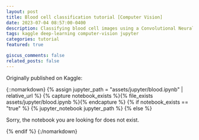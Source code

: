```yaml
---
layout: post
title: Blood cell classification tutorial [Computer Vision]
date: 2023-07-04 08:57:00-0400
description: Classifying blood cell images using a Convolutional Neural Network
tags: kaggle deep-learning computer-vision jupyter
categories: tutorial
featured: true

giscus_comments: false
related_posts: false
---
```


Originally published on Kaggle:


{::nomarkdown}
{% assign jupyter_path = "assets/jupyter/blood.ipynb" | relative_url %}
{% capture notebook_exists %}{% file_exists assets/jupyter/blood.ipynb %}{% endcapture %}
{% if notebook_exists == "true" %}
{% jupyter_notebook jupyter_path %}
{% else %}

<p>Sorry, the notebook you are looking for does not exist.</p>
{% endif %}
{:/nomarkdown}
